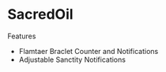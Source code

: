 # SacredOil
Features
- Flamtaer Braclet Counter and Notifications
- Adjustable Sanctity Notifications
